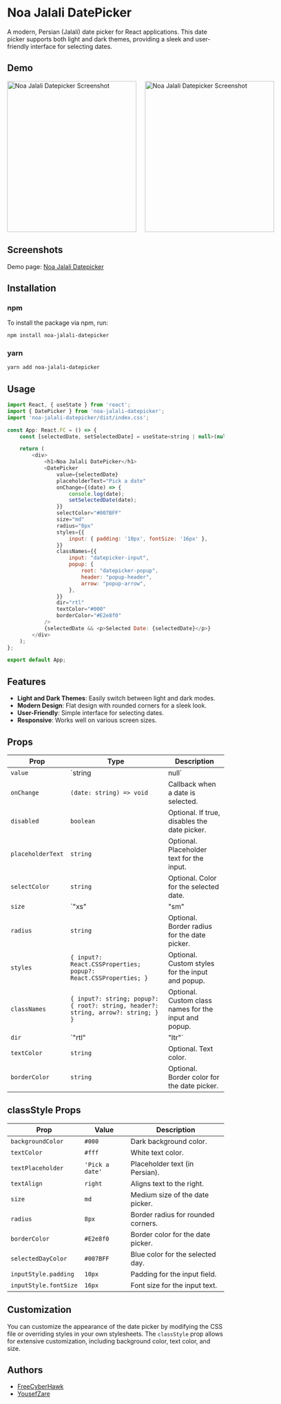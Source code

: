 
# Noa Jalali DatePicker

A modern, Persian (Jalali) date picker for React applications. This date picker supports both light and dark themes, providing a sleek and user-friendly interface for selecting dates.

## Demo

<div style="flex: 1">
<div style="display:flex;flex-basis:30%;gap:20px">
<img src="https://freecyberhawk.github.io/noa_jalali_datepicker/images/light_preview.png" alt="Noa Jalali Datepicker Screenshot" width="300" height="350">
<img src="https://freecyberhawk.github.io/noa_jalali_datepicker/images/dark_preview.png" alt="Noa Jalali Datepicker Screenshot" width="300" height="350">
</div>
</div>

## Screenshots

Demo page: [Noa Jalali Datepicker](https://freecyberhawk.github.io/noa_jalali_datepicker/)

## Installation

### npm

To install the package via npm, run:

```bash
npm install noa-jalali-datepicker
```

### yarn

```bash
yarn add noa-jalali-datepicker
```

## Usage

```javascript
import React, { useState } from 'react';
import { DatePicker } from 'noa-jalali-datepicker';
import 'noa-jalali-datepicker/dist/index.css';

const App: React.FC = () => {
    const [selectedDate, setSelectedDate] = useState<string | null>(null);

    return (
        <div>
            <h1>Noa Jalali DatePicker</h1>
            <DatePicker
                value={selectedDate}
                placeholderText="Pick a date"
                onChange={(date) => {
                    console.log(date);
                    setSelectedDate(date);
                }}
                selectColor="#007BFF"
                size="md"
                radius="8px"
                styles={{
                    input: { padding: '10px', fontSize: '16px' },
                }}
                classNames={{
                    input: "datepicker-input",
                    popup: {
                        root: "datepicker-popup",
                        header: "popup-header",
                        arrow: "popup-arrow",
                    },
                }}
                dir="rtl"
                textColor="#000"
                borderColor="#E2e8f0"
            />
            {selectedDate && <p>Selected Date: {selectedDate}</p>}
        </div>
    );
};

export default App;
```

## Features

- **Light and Dark Themes**: Easily switch between light and dark modes.
- **Modern Design**: Flat design with rounded corners for a sleek look.
- **User-Friendly**: Simple interface for selecting dates.
- **Responsive**: Works well on various screen sizes.

## Props

| Prop                | Type                                  | Description                                             |
|---------------------|---------------------------------------|---------------------------------------------------------|
| `value`             | `string | null`                       | Selected date as a string or null.                      |
| `onChange`          | `(date: string) => void`              | Callback when a date is selected.                       |
| `disabled`          | `boolean`                             | Optional. If true, disables the date picker.            |
| `placeholderText`   | `string`                              | Optional. Placeholder text for the input.               |
| `selectColor`       | `string`                              | Optional. Color for the selected date.                  |
| `size`              | `"xs" | "sm" | "md" | "lg" | "xl"`   | Optional. Size of the date picker. Default is `"md"`.   |
| `radius`            | `string`                              | Optional. Border radius for the date picker.            |
| `styles`            | `{ input?: React.CSSProperties; popup?: React.CSSProperties; }` | Optional. Custom styles for the input and popup.        |
| `classNames`        | `{ input?: string; popup?: { root?: string, header?: string, arrow?: string; } }` | Optional. Custom class names for the input and popup.   |
| `dir`               | `"rtl" | "ltr"`                       | Optional. Direction for text, either left-to-right or right-to-left. |
| `textColor`         | `string`                              | Optional. Text color.                                   |
| `borderColor`       | `string`                              | Optional. Border color for the date picker.             |

## classStyle Props

| Prop                    | Value           | Description                        |
|-------------------------|-----------------|------------------------------------|
| `backgroundColor`       | `#000`          | Dark background color.             |
| `textColor`             | `#fff`          | White text color.                  |
| `textPlaceholder`       | `'Pick a date'` | Placeholder text (in Persian).     |
| `textAlign`             | `right`         | Aligns text to the right.          |
| `size`                  | `md`            | Medium size of the date picker.    |
| `radius`                | `8px`           | Border radius for rounded corners. |
| `borderColor`           | `#E2e8f0`       | Border color for the date picker.  |
| `selectedDayColor`      | `#007BFF`       | Blue color for the selected day.   |
| `inputStyle.padding`    | `10px`          | Padding for the input field.       |
| `inputStyle.fontSize`   | `16px`          | Font size for the input text.      |

## Customization

You can customize the appearance of the date picker by modifying the CSS file or overriding styles in your own stylesheets. The `classStyle` prop allows for extensive customization, including background color, text color, and size.

## Authors

- [FreeCyberHawk](https://github.com/freecyberhawk)
- [YousefZare](https://github.com/yousefZare2000)
